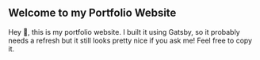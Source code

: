 ## Welcome to my Portfolio Website

Hey 👋, this is my portfolio website. I built it using Gatsby, so it probably needs a refresh but it still looks pretty nice if you ask me! Feel free to copy it.